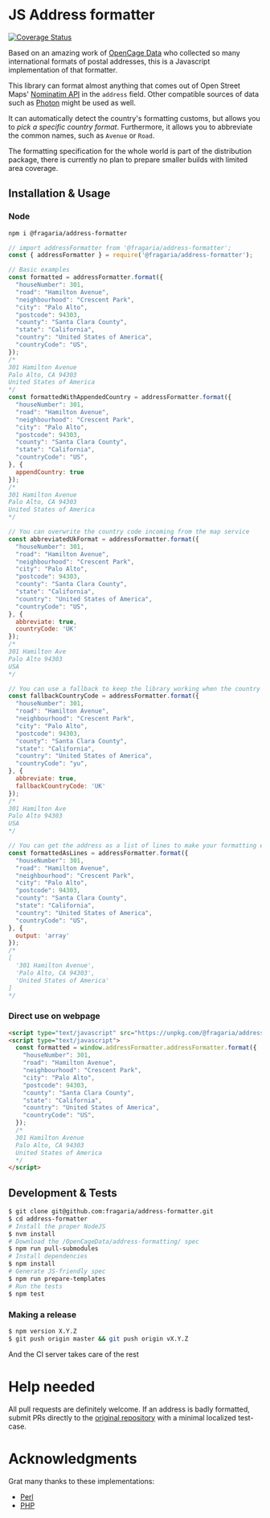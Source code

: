 # JS Address formatter

[![Coverage Status](https://coveralls.io/repos/github/fragaria/address-formatter/badge.svg?branch=master)](https://coveralls.io/github/fragaria/address-formatter?branch=master)

Based on an amazing work of [OpenCage Data](https://github.com/OpenCageData/address-formatting/)
who collected so many international formats of postal addresses, this is a Javascript implementation
of that formatter.

This library can format almost anything that comes out of
Open Street Maps' [Nominatim API](https://wiki.openstreetmap.org/wiki/Nominatim)
in the `address` field. Other compatible sources of data 
such as [Photon](https://photon.komoot.de/) might be used as well.

It can automatically detect the country's
formatting customs, but allows you to *pick a specific country
format*. Furthermore, it allows you to abbreviate the common names,
such as `Avenue` or `Road`.

The formatting specification for the whole world is part of
the distribution package, there is currently no plan to prepare
smaller builds with limited area coverage.

## Installation & Usage

### Node

```sh
npm i @fragaria/address-formatter
```

```js
// import addressFormatter from '@fragaria/address-formatter';
const { addressFormatter } = require('@fragaria/address-formatter');

// Basic examples
const formatted = addressFormatter.format({
  "houseNumber": 301,
  "road": "Hamilton Avenue",
  "neighbourhood": "Crescent Park",
  "city": "Palo Alto",
  "postcode": 94303,
  "county": "Santa Clara County",
  "state": "California",
  "country": "United States of America",
  "countryCode": "US",
});
/*
301 Hamilton Avenue
Palo Alto, CA 94303
United States of America
*/
const formattedWithAppendedCountry = addressFormatter.format({
  "houseNumber": 301,
  "road": "Hamilton Avenue",
  "neighbourhood": "Crescent Park",
  "city": "Palo Alto",
  "postcode": 94303,
  "county": "Santa Clara County",
  "state": "California",
  "countryCode": "US",
}, {
  appendCountry: true
});
/*
301 Hamilton Avenue
Palo Alto, CA 94303
United States of America
*/

// You can overwrite the country code incoming from the map service
const abbreviatedUkFormat = addressFormatter.format({
  "houseNumber": 301,
  "road": "Hamilton Avenue",
  "neighbourhood": "Crescent Park",
  "city": "Palo Alto",
  "postcode": 94303,
  "county": "Santa Clara County",
  "state": "California",
  "country": "United States of America",
  "countryCode": "US",
}, {
  abbreviate: true,
  countryCode: 'UK'
});
/*
301 Hamilton Ave
Palo Alto 94303
USA
*/

// You can use a fallback to keep the library working when the country code is wrong
const fallbackCountryCode = addressFormatter.format({
  "houseNumber": 301,
  "road": "Hamilton Avenue",
  "neighbourhood": "Crescent Park",
  "city": "Palo Alto",
  "postcode": 94303,
  "county": "Santa Clara County",
  "state": "California",
  "country": "United States of America",
  "countryCode": "yu",
}, {
  abbreviate: true,
  fallbackCountryCode: 'UK'
});
/*
301 Hamilton Ave
Palo Alto 94303
USA
*/

// You can get the address as a list of lines to make your formatting easier
const formattedAsLines = addressFormatter.format({
  "houseNumber": 301,
  "road": "Hamilton Avenue",
  "neighbourhood": "Crescent Park",
  "city": "Palo Alto",
  "postcode": 94303,
  "county": "Santa Clara County",
  "state": "California",
  "country": "United States of America",
  "countryCode": "US",
}, {
  output: 'array'
});
/*
[
  '301 Hamilton Avenue',
  'Palo Alto, CA 94303',
  'United States of America'
]
*/
```

### Direct use on webpage

```html
<script type="text/javascript" src="https://unpkg.com/@fragaria/address-formatter@4.0.1"></script>
<script type="text/javascript">
  const formatted = window.addressFormatter.addressFormatter.format({
    "houseNumber": 301,
    "road": "Hamilton Avenue",
    "neighbourhood": "Crescent Park",
    "city": "Palo Alto",
    "postcode": 94303,
    "county": "Santa Clara County",
    "state": "California",
    "country": "United States of America",
    "countryCode": "US",
  });
  /*
  301 Hamilton Avenue
  Palo Alto, CA 94303
  United States of America
  */
</script>
```

## Development & Tests

```sh
$ git clone git@github.com:fragaria/address-formatter.git
$ cd address-formatter
# Install the proper NodeJS
$ nvm install
# Download the /OpenCageData/address-formatting/ spec
$ npm run pull-submodules
# Install dependencies
$ npm install
# Generate JS-friendly spec
$ npm run prepare-templates
# Run the tests
$ npm test
```

### Making a release

```sh
$ npm version X.Y.Z
$ git push origin master && git push origin vX.Y.Z
```

And the CI server takes care of the rest

# Help needed

All pull requests are definitely welcome. If an address
is badly formatted, submit PRs directly to the 
[original repository](https://github.com/OpenCageData/address-formatting/)
with a minimal localized test-case.

# Acknowledgments

Grat many thanks to these implementations:

- [Perl](https://github.com/OpenCageData/perl-Geo-Address-Formatter)
- [PHP](https://github.com/predicthq/address-formatter-php)
